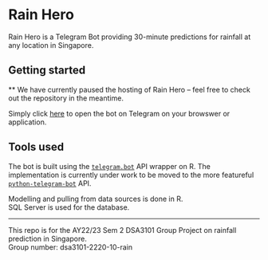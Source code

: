 # Rain Hero

Rain Hero is a Telegram Bot providing 30-minute predictions for rainfall at any location in Singapore.

## Getting started
** We have currently paused the hosting of Rain Hero – feel free to check out the repository in the meantime.

Simply click [here](https://t.me/rainhero_bot) to open the bot on Telegram on your browswer or application. 

## Tools used

The bot is built using the [`telegram.bot`](https://github.com/ebeneditos/telegram.bot) API wrapper on R. The implementation is currently under work to be moved to the more featureful [`python-telegram-bot`](https://github.com/python-telegram-bot/python-telegram-bot) API.  

Modelling and pulling from data sources is done in R.  
SQL Server is used for the database.

---

This repo is for the AY22/23 Sem 2 DSA3101 Group Project on rainfall prediction in Singapore.  
Group number: dsa3101-2220-10-rain
